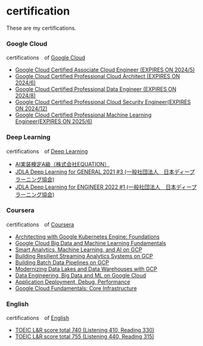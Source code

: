# certification
These are my certifications.

### Google Cloud
certifications　of [Google Cloud](https://github.com/seiji1997/certification/tree/master/Google%20Cloud)
- [Google Cloud Certified Associate Cloud Engineer (EXPIRES ON 2024/5)](https://www.credential.net/69b523ee-b88b-452f-be3d-c3eee294740e)
- [Google Cloud Certified Professional Cloud Architect (EXPIRES ON 2024/6)](https://www.credential.net/88c3139a-02a4-4fa6-ae53-944bc543ef66?key=bf71052df62f823ee927b58b8566900bef5795cc498311343a038b1b9580914d)
- [Google Cloud Certified Professional Data Engineer (EXPIRES ON 2024/8)](https://www.credential.net/136da6fb-cf74-4bda-a834-3ec4bc7cd5d0)
- [Google Cloud Certified Professional Cloud Security Engineer(EXPIRES ON 2024/12)](https://google.accredible.com/52675084-7955-49f8-a506-146dc821f329)
- [Google Cloud Certified Professional Machine Learning Engineer(EXPIRES ON 2025/6)](https://google.accredible.com/31c68246-7a34-48c9-93d6-50ac6d454108)

### Deep Learning
certifications　of [Deep Learning](https://github.com/seiji1997/certification/tree/master/Deep%20Learning)
- [AI実装検定A級（株式会社EQUATION）](https://github.com/seiji1997/certification/blob/master/Deep%20Learning/AI%E5%AE%9F%E8%A3%85%E6%A4%9C%E5%AE%9AA%E7%B4%9A%E5%90%88%E6%A0%BC%E8%A8%BC.pdf)
- [JDLA Deep Learning for GENERAL 2021 #3
 (一般社団法人　日本ディープラーニング協会)](https://www.openbadge-global.com/ns/portal/openbadge/public/assertions/detail/RnpqUDZwU1EwRm5STC8rd1FUMlV5UT09)
- [JDLA Deep Learning for ENGINEER 2022 #1
 (一般社団法人　日本ディープラーニング協会)](https://www.openbadge-global.com/ns/portal/openbadge/public/assertions/detail/OVd1eFE4OGRNYmc1alkyRXJnNDNvQT09)

### Coursera
certifications　of [Coursera](https://github.com/seiji1997/certification/tree/master/Coursera)
- [Architecting with Google Kubernetes Engine: Foundations](https://www.coursera.org/account/accomplishments/verify/L7F7E7GALDXE)
- [Google Cloud Big Data and Machine Learning Fundamentals](https://www.coursera.org/account/accomplishments/verify/HLZYDN3ST9FE)
- [Smart Analytics, Machine Learning, and AI on GCP](https://www.coursera.org/account/accomplishments/verify/23YW9ZGRPCZS)
- [Building Resilient Streaming Analytics Systems on GCP](https://www.coursera.org/account/accomplishments/verify/F8CGP58U7BL9)
- [Building Batch Data Pipelines on GCP](https://www.coursera.org/account/accomplishments/verify/MA8FQ6HNH6LF)
- [Modernizing Data Lakes and Data Warehouses with GCP](https://www.coursera.org/account/accomplishments/verify/RQQ32B9PV5QX)
- [Data Engineering, Big Data and ML on Google Cloud](https://www.coursera.org/account/accomplishments/specialization/PVLF2RH6GG94)
- [Application Deployment, Debug, Performance](https://www.coursera.org/account/accomplishments/verify/ZWY2X8EULHNL)
- [Google Cloud Fundamentals: Core Infrastructure](https://www.coursera.org/account/accomplishments/verify/YQ7GYB23UKC6)

### English
certifications　of [English](https://github.com/seiji1997/certification/tree/master/English)
- [TOEIC L&R score total 740 (Listening 410, Reading 330)](https://iibc.cloudcerts.jp/viewer/cert/5aJemlWBgNAqgu68NgOA5VmIbVAVQ8JRrQM49xdEmllNACG0qjyox79tZgYwv5Jw)
- [TOEIC L&R score total 755 (Listening 440, Reading 315)](https://iibc.cloudcerts.jp/viewer/cert/5aJemlWBgNAqgu68NgOA5VmIbVAVQ8JROpNvnZbjvWX3hqQXrO5de7iGOzAXQ9pl)
